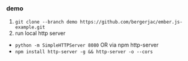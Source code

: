 ### demo
 1. `git clone --branch demo https://github.com/bergerjac/ember.js-example.git`
 1. run local http server
   - `python -m SimpleHTTPServer 8080` OR via npm http-server
   - `npm install http-server -g && http-server -o --cors`
